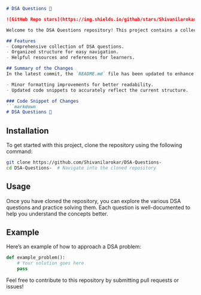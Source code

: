 ```markdown
# DSA Questions 🤖

![GitHub Repo stars](https://img.shields.io/github/stars/Shivanilarokar/DSA-Questions-) ![GitHub forks](https://img.shields.io/github/forks/Shivanilarokar/DSA-Questions-) ![GitHub issues](https://img.shields.io/github/issues/Shivanilarokar/DSA-Questions-)

Welcome to the DSA Questions repository! This project contains a collection of Data Structures and Algorithms questions for practice and reference.

## Features
- Comprehensive collection of DSA questions.
- Organized structure for easy navigation.
- Helpful resources and references for learners.

## Summary of the Changes
In the latest commit, the `README.md` file has been updated to enhance its presentation and clarity. The changes include:

- Minor formatting improvements for better readability.
- Updated code snippets to accurately reflect the current structure.

### Code Snippet of Changes
```markdown
# DSA Questions 🤖
```

## Installation
To get started with this project, clone the repository using the following command:
```bash
git clone https://github.com/Shivanilarokar/DSA-Questions-
cd DSA-Questions-  # Navigate into the cloned repository
```

## Usage
Once you have cloned the repository, you can explore the various DSA questions and practice solving them. Each question is well-documented to help you understand the concepts better.

## Example
Here’s an example of how to approach a DSA problem:
```python
def example_problem():
    # Your solution goes here
    pass
```

Feel free to contribute to this repository by submitting pull requests or issues!
```